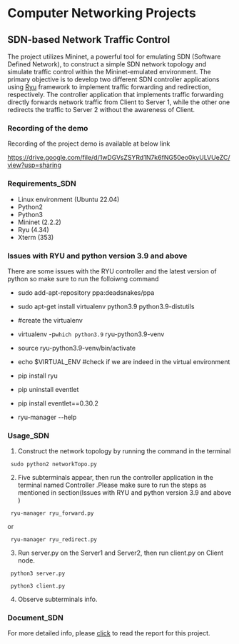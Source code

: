 # Computer Networking Projects

## SDN-based Network Traffic Control

The project utilizes Mininet, a powerful tool for emulating SDN (Software Defined Network), to construct a simple SDN network topology and simulate traffic control within the Mininet-emulated environment. The primary objective is to develop two different SDN controller applications using [Ryu](https://github.com/faucetsdn/ryu) framework to implement traffic forwarding and redirection, respectively. The controller application that implements traffic forwarding directly forwards network traffic from Client to Server 1, while the other one redirects the traffic to Server 2 without the awareness of Client.


### Recording of the demo 
 
  Recording of the project demo is available at below link

  https://drive.google.com/file/d/1wDGVsZSYRd1N7k6fNG50eo0kyULVUeZC/view?usp=sharing
    
 



### Requirements_SDN
- Linux environment (Ubuntu 22.04)
- Python2
- Python3
- Mininet (2.2.2)
- Ryu (4.34)
- Xterm (353)

### Issues with RYU and python version 3.9 and above 

There are some issues with the RYU controller and the latest version of python so make sure to run the folloiwng command 

- sudo add-apt-repository ppa:deadsnakes/ppa
- sudo apt-get install virtualenv python3.9 python3.9-distutils

- #create the virtualenv 
- virtualenv -p`which python3.9` ryu-python3.9-venv
- source ryu-python3.9-venv/bin/activate
- echo $VIRTUAL_ENV #check if we are indeed in the virtual environment
- pip install ryu
- pip uninstall eventlet
- pip install eventlet==0.30.2
- ryu-manager --help

### Usage_SDN
1. Construct the network topology by running the command in the terminal
```
 sudo python2 networkTopo.py
```

2. Five subterminals appear, then run the controller application in the terminal named Controller .Please make sure to run the steps as mentioned in section(Issues with RYU and python version 3.9 and above )
```
 ryu-manager ryu_forward.py 
```
or 
```
 ryu-manager ryu_redirect.py 
```

3. Run server.py on the Server1 and Server2, then run client.py on Client node.
```
 python3 server.py
```
```
 python3 client.py
```
4. Observe subterminals info.

### Document_SDN
For more detailed info, please [click](./network_traffic_control/Report/Report_PartII.pdf) to read the report for this project.


